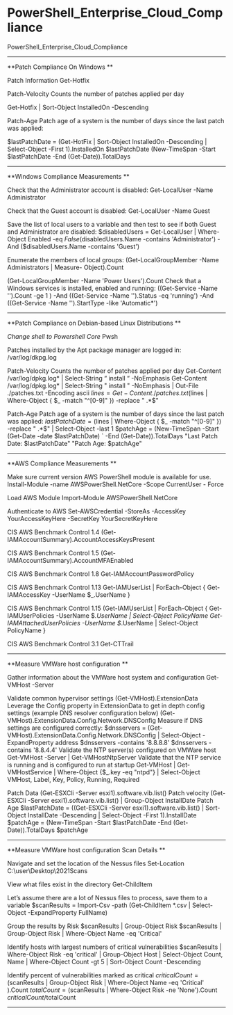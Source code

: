 # PowerShell_Enterprise_Cloud_Compliance
PowerShell_Enterprise_Cloud_Compliance

*****************************
**Patch Compliance On Windows
**

Patch Information
Get-Hotfix

Patch-Velocity
Counts the number of patches applied per day

Get-Hotfix | Sort-Object InstalledOn -Descending

Patch-Age
Patch age of a system is the number of days since the last patch was applied:

$lastPatchDate = (Get-HotFix | Sort-Object InstalledOn -Descending |
Select-Object -First 1).InstalledOn
$lastPatchDate
(New-TimeSpan -Start $lastPatchDate -End (Get-Date)).TotalDays


*****************************
**Windows Compliance Measurements
**

Check that the Administrator account is disabled:
Get-LocalUser -Name Administrator

Check that the Guest account is disabled:
Get-LocalUser -Name Guest

Save the list of local users to a variable and then test to see if both Guest and
Administrator are disabled:
$disabledUsers = Get-LocalUser | Where-Object Enabled -eq $False
($disabledUsers.Name -contains 'Administrator') -And
($disabledUsers.Name -contains 'Guest')

Enumerate the members of local groups:
(Get-LocalGroupMember -Name Administrators | Measure-
Object).Count

(Get-LocalGroupMember -Name 'Power Users').Count
Check that a Windows services is installed, enabled and running:
((Get-Service -Name '<service name>').Count -ge 1 ) -And
((Get-Service -Name '<service name>').Status -eq 'running') -And
((Get-Service -Name '<service name>').StartType -like 'Automatic*')

*****************************
**Patch Compliance on Debian-based Linux
Distributions
**

*Change shell to Powershell Core*
Pwsh

Patches installed by the Apt package manager are logged in:
/var/log/dkpg.log

Patch-Velocity
Counts the number of patches applied per day
Get-Content /var/log/dpkg.log* | Select-String “ install “ -NoEmphasis
Get-Content /var/log/dpkg.log* |
Select-String " install " -NoEmphasis |
Out-File ./patches.txt -Encoding ascii
$lines = Get-Content ./patches.txt
($lines | Where-Object { $_ -match "^[0-9]" }) -replace " .*$"

Patch-Age
Patch age of a system is the number of days since the last patch was applied:
$lastPatchDate = ($lines |
Where-Object { $_ -match "^[0-9]" }) -replace " .*$" |
Select-Object -last 1
$patchAge = (New-TimeSpan -Start (Get-Date -date $lastPatchDate) `
-End (Get-Date)).TotalDays
"Last Patch Date: $lastPatchDate"
"Patch Age: $patchAge"


*****************************
**AWS Compliance Measurements
**

Make sure current version AWS PowerShell module is available for use.
Install-Module -name AWSPowerShell.NetCore -Scope CurrentUser -
Force

Load AWS Module
Import-Module AWSPowerShell.NetCore

Authenticate to AWS
Set-AWSCredential -StoreAs <name of profile> -AccessKey
YourAccessKeyHere -SecretKey YourSecretKeyHere

CIS AWS Benchmark Control 1.4
(Get-IAMAccountSummary).AccountAccessKeysPresent

CIS AWS Benchmark Control 1.5
(Get-IAMAccountSummary).AccountMFAEnabled

CIS AWS Benchmark Control 1.8
Get-IAMAccountPasswordPolicy

CIS AWS Benchmark Control 1.13
Get-IAMUserList | ForEach-Object { Get-IAMAccessKey -UserName
$_.UserName }

CIS AWS Benchmark Control 1.15
(Get-IAMUserList | ForEach-Object {
Get-IAMUserPolicies -UserName $_.UserName | Select-Object
PolicyName
Get-IAMAttachedUserPolicies -UserName $_.UserName | Select-Object
PolicyName
}

CIS AWS Benchmark Control 3.1
Get-CTTrail


*****************************
**Measure VMWare host configuration
**

Gather information about the VMWare host system and configuration
Get-VMHost -Server <name>

Validate common hypervisor settings
(Get-VMHost).ExtensionData
Leverage the Config property in ExtensionData to get in depth config
settings (example DNS resolver configuration below)
(Get-VMHost).ExtensionData.Config.Network.DNSConfig
Measure if DNS settings are configured correctly:
$dnsservers = (Get-
VMHost).ExtensionData.Config.Network.DNSConfig | Select-Object
-ExpandProperty address
$dnsservers -contains '8.8.8.8'
$dnsservers -contains '8.8.4.4'
Validate the NTP server(s) configured on VMWare host
Get-VMHost -Server <name> | Get-VMHostNtpServer
Validate that the NTP service is running and is configured to run at
startup
Get-VMHost | Get-VMHostService | Where-Object {$_.key -eq
"ntpd"} | Select-Object VMHost, Label, Key, Policy, Running,
Required

Patch Data
(Get-ESXCli -Server esxi1).software.vib.list()
Patch velocity
(Get-ESXCli -Server esxi1).software.vib.list() | Group-Object
InstallDate
Patch Age
$lastPatchDate = ((Get-ESXCli -Server esxi1).software.vib.list() |
Sort-Object InstallDate -Descending | Select-Object -First
1).InstallDate
$patchAge = (New-TimeSpan -Start $lastPatchDate -End (Get-
Date)).TotalDays
$patchAge

*****************************
**Measure VMWare host configuration Scan Details
**

Navigate and set the location of the Nessus files
Set-Location C:\user\Desktop\2021Scans

View what files exist in the directory
Get-ChildItem

Let’s assume there are a lot of Nessus files to process, save them to a
variable
$scanResults = Import-Csv -path (Get-ChildItem *.csv |
Select-Object -ExpandProperty FullName)

Group the results by Risk
$scanResults | Group-Object Risk
$scanResults | Group-Object Risk | Where-Object Name -eq
'Critical'

Identify hosts with largest numbers of critical vulnerabilities
$scanResults |
Where-Object Risk -eq 'critical' |
Group-Object Host |
Select-Object Count, Name |
Where-Object Count -gt 5 |
Sort-Object Count -Descending

Identify percent of vulnerabilities marked as critical
$criticalCount =
($scanResults |
Group-Object Risk |
Where-Object Name -eq 'Critical'
).Count
$totalCount = ($scanResults | Where-Object Risk -ne 'None').Count
$criticalCount/$totalCount

***********************************
